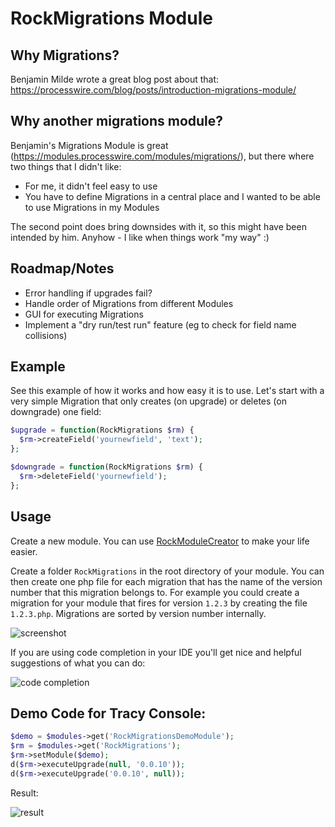 # RockMigrations Module

## Why Migrations?

Benjamin Milde wrote a great blog post about that: https://processwire.com/blog/posts/introduction-migrations-module/

## Why another migrations module?

Benjamin's Migrations Module is great (https://modules.processwire.com/modules/migrations/), but there where two things that I didn't like:

* For me, it didn't feel easy to use
* You have to define Migrations in a central place and I wanted to be able to use Migrations in my Modules

The second point does bring downsides with it, so this might have been intended by him. Anyhow - I like when things work "my way" :)

## Roadmap/Notes

* Error handling if upgrades fail?
* Handle order of Migrations from different Modules
* GUI for executing Migrations
* Implement a "dry run/test run" feature (eg to check for field name collisions)

## Example

See this example of how it works and how easy it is to use. Let's start with a very simple Migration that only creates (on upgrade) or deletes (on downgrade) one field:

```php
$upgrade = function(RockMigrations $rm) {
  $rm->createField('yournewfield', 'text');
};

$downgrade = function(RockMigrations $rm) {
  $rm->deleteField('yournewfield');
};
```

## Usage

Create a new module. You can use [RockModuleCreator](https://github.com/BernhardBaumrock/RockModuleCreator) to make your life easier.

Create a folder `RockMigrations` in the root directory of your module. You can then create one php file for each migration that has the name of the version number that this migration belongs to. For example you could create a migration for your module that fires for version `1.2.3` by creating the file `1.2.3.php`. Migrations are sorted by version number internally.

![screenshot](https://i.imgur.com/ErjEicZ.png)

If you are using code completion in your IDE you'll get nice and helpful suggestions of what you can do:

![code completion](https://i.imgur.com/rwr6SBJ.png)

## Demo Code for Tracy Console:

```php
$demo = $modules->get('RockMigrationsDemoModule');
$rm = $modules->get('RockMigrations');
$rm->setModule($demo);
d($rm->executeUpgrade(null, '0.0.10'));
d($rm->executeUpgrade('0.0.10', null));
```

Result:

![result](https://i.imgur.com/iFvHwyO.png)
